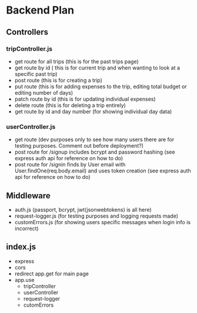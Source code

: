  # Backend Plan

 ## Controllers
 ### tripController.js
 - get route for all trips (this is for the past trips page)
 - get route by id ( this is for current trip and when wanting to look at a specific past trip)
 - post route (this is for creating a trip)
 - put route (this is for adding expenses to the trip, editing total budget or editing number of days)
 - patch route by id (this is for updating individual expenses)
 - delete route (this is for deleting a trip entirely)
 - get route by id and day number (for showing individual day data)

 ### userController.js
- get route (dev purposes only to see how many users there are for testing purposes. Comment out before deployment?)
- post route for /signup includes bcrypt and password hashing  (see express auth api for reference on how to do)
- post route for /signin finds by User email with User.findOne(req.body.email) and uses token creation  (see express auth api for reference on how to do)

## Middleware
- auth.js (passport, bcrypt, jwt(jsonwebtokens) is all here)
- request-logger.js (for testing purposes and logging requests made)
- customErrors.js (for showing users specific messages when login info is incorrect)

## index.js 
- express
- cors
- redirect app.get for main page
- app.use 
    - tripController
    - userController
    - request-logger
    - cutomErrors

